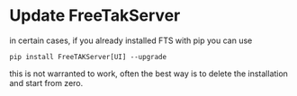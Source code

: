 # Update FreeTakServer
in certain cases, if you already installed FTS with pip you can use
```
pip install FreeTAKServer[UI] --upgrade
```
this is not warranted to work, often the best way is to delete the installation and start from zero.
